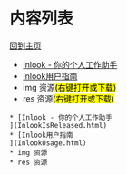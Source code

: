
# 内容列表

[回到主页](https://charleechan.github.io/MyWiki)

* [Inlook - 你的个人工作助手
](InlookIsReleased.html)
* [Inlook用户指南
](InlookUsage.html)
* img 资源<mark>(右键打开或下载)</mark>
* res 资源<mark>(右键打开或下载)</mark>


```mind:height=300,title=内容概要,color
* [Inlook - 你的个人工作助手
](InlookIsReleased.html)
* [Inlook用户指南
](InlookUsage.html)
* img 资源
* res 资源
```
